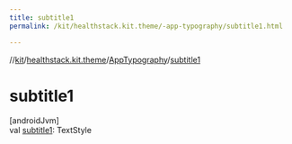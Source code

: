 ```yaml
---
title: subtitle1
permalink: /kit/healthstack.kit.theme/-app-typography/subtitle1.html

---
```

//[kit](../../../index.html)/[healthstack.kit.theme](../index.html)/[AppTypography](index.html)/[subtitle1](subtitle1.html)



# subtitle1



[androidJvm]\
val [subtitle1](subtitle1.html): TextStyle





